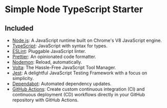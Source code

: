 # Simple Node TypeScript Starter

## Included

- [Node.js](https://nodejs.org/): A JavaScript runtime built on Chrome's V8 JavaScript engine.
- [TypeScript](https://www.typescriptlang.org/): JavaScript with syntax for types.
- [ESLint](https://eslint.org/): Pluggable JavaScript linter.
- [Prettier](https://prettier.io/): An opinionated code formatter.
- [Nodemon](https://nodemon.io/): Reload, automatically.
- [Volta](https://volta.sh/): The Hassle-Free JavaScript Tool Manager.
- [Jest](https://jestjs.io/): A delightful JavaScript Testing Framework with a focus on simplicity.
- [Dependabot](https://dependabot.com/): Automated dependency updates.
- [GitHub Actions](https://github.com/features/actions): Create custom continuous integration (CI) and continuous deployment (CD) workflows directly in your GitHub repository with GitHub Actions.
